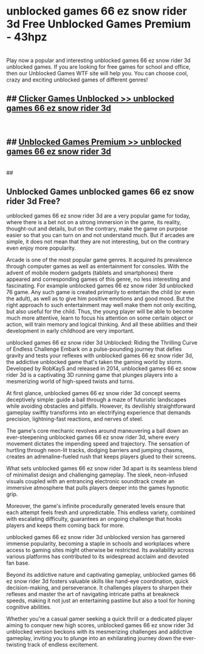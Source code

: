 # unblocked games 66 ez snow rider 3d  Free Unblocked Games Premium - 43hpz <br>
<br>
Play now a popular and interesting unblocked games 66 ez snow rider 3d unblocked games. If you are looking for free games for school and office, then our Unblocked Games WTF site will help you. You can choose cool, crazy and exciting unblocked games of different genres!


## ##  [Clicker Games Unblocked >> unblocked games 66 ez snow rider 3d](http://freeplayer.one?title=unblocked_games_66_ez_snow_rider_3d&ref=UGames)
  <br>

##  ## [Unblocked Games Premium >> unblocked games 66 ez snow rider 3d](http://freeplayer.one?title=unblocked_games_66_ez_snow_rider_3d&ref=UGames)
  <br>
  ##



## Unblocked Games unblocked games 66 ez snow rider 3d Free?

unblocked games 66 ez snow rider 3d are a very popular game for today, where there is a bet not on a strong immersion in the game, its reality, thought-out and details, but on the contrary, make the game on purpose easier so that you can turn on and not understand much. But if arcades are simple, it does not mean that they are not interesting, but on the contrary even enjoy more popularity.

Arcade is one of the most popular game genres. It acquired its prevalence through computer games as well as entertainment for consoles. With the advent of mobile modern gadgets (tablets and smartphones) there appeared and corresponding games of this genre, no less interesting and fascinating. For example unblocked games 66 ez snow rider 3d unblocked 76 game. Any such game is created primarily to entertain the child (or even the adult), as well as to give him positive emotions and good mood. But the right approach to such entertainment may well make them not only exciting, but also useful for the child. Thus, the young player will be able to become much more attentive, learn to focus his attention on some certain object or action, will train memory and logical thinking. And all these abilities and their development in early childhood are very important.

unblocked games 66 ez snow rider 3d Unblocked: Riding the Thrilling Curve of Endless Challenge
Embark on a pulse-pounding journey that defies gravity and tests your reflexes with unblocked games 66 ez snow rider 3d, the addictive unblocked game that's taken the gaming world by storm. Developed by RobKayS and released in 2014, unblocked games 66 ez snow rider 3d is a captivating 3D running game that plunges players into a mesmerizing world of high-speed twists and turns.

At first glance, unblocked games 66 ez snow rider 3d concept seems deceptively simple: guide a ball through a maze of futuristic landscapes while avoiding obstacles and pitfalls. However, its devilishly straightforward gameplay swiftly transforms into an electrifying experience that demands precision, lightning-fast reactions, and nerves of steel.

The game's core mechanic revolves around maneuvering a ball down an ever-steepening unblocked games 66 ez snow rider 3d, where every movement dictates the impending speed and trajectory. The sensation of hurtling through neon-lit tracks, dodging barriers and jumping chasms, creates an adrenaline-fueled rush that keeps players glued to their screens.

What sets unblocked games 66 ez snow rider 3d apart is its seamless blend of minimalist design and challenging gameplay. The sleek, neon-infused visuals coupled with an entrancing electronic soundtrack create an immersive atmosphere that pulls players deeper into the games hypnotic grip.

Moreover, the game's infinite procedurally generated levels ensure that each attempt feels fresh and unpredictable. This endless variety, combined with escalating difficulty, guarantees an ongoing challenge that hooks players and keeps them coming back for more.

unblocked games 66 ez snow rider 3d unblocked version has garnered immense popularity, becoming a staple in schools and workplaces where access to gaming sites might otherwise be restricted. Its availability across various platforms has contributed to its widespread acclaim and devoted fan base.

Beyond its addictive nature and captivating gameplay, unblocked games 66 ez snow rider 3d fosters valuable skills like hand-eye coordination, quick decision-making, and perseverance. It challenges players to sharpen their reflexes and master the art of navigating intricate paths at breakneck speeds, making it not just an entertaining pastime but also a tool for honing cognitive abilities.

Whether you're a casual gamer seeking a quick thrill or a dedicated player aiming to conquer new high scores, unblocked games 66 ez snow rider 3d unblocked version beckons with its mesmerizing challenges and addictive gameplay, inviting you to plunge into an exhilarating journey down the ever-twisting track of endless excitement.